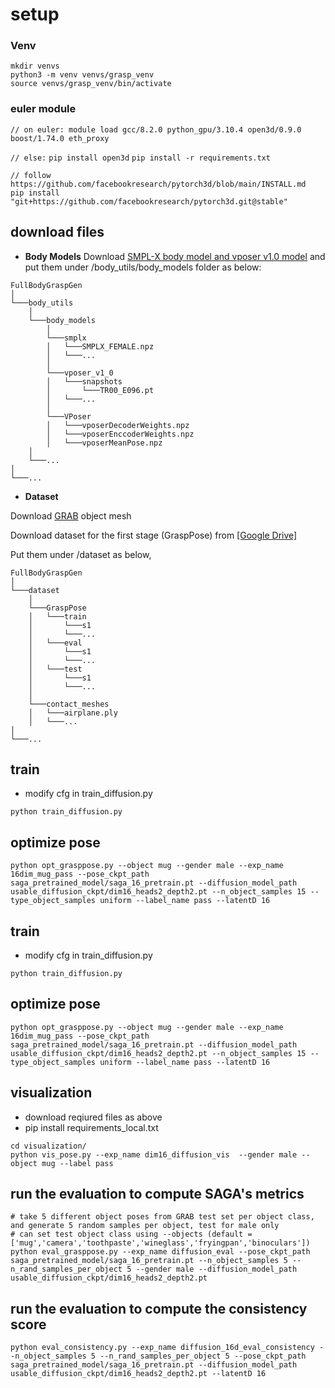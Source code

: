 # setup
### Venv
```
mkdir venvs
python3 -m venv venvs/grasp_venv
source venvs/grasp_venv/bin/activate
```
### euler module
```// on euler: module load gcc/8.2.0 python_gpu/3.10.4 open3d/0.9.0 boost/1.74.0 eth_proxy```

```// else:```
```pip install open3d```
```pip install -r requirements.txt```
```
// follow https://github.com/facebookresearch/pytorch3d/blob/main/INSTALL.md
pip install "git+https://github.com/facebookresearch/pytorch3d.git@stable"
```

## download files
- <strong>Body Models</strong>
Download [SMPL-X body model and vposer v1.0 model](https://smpl-x.is.tue.mpg.de/index.html) and put them under /body_utils/body_models folder as below:
```
FullBodyGraspGen
│
└───body_utils
    │
    └───body_models 
        │
        └───smplx
        │   └───SMPLX_FEMALE.npz
        │   └───...
        │   
        └───vposer_v1_0
        │   └───snapshots
        │       └───TR00_E096.pt
        │   └───...
        │
        └───VPoser
        │   └───vposerDecoderWeights.npz
        │   └───vposerEnccoderWeights.npz
        │   └───vposerMeanPose.npz
    │
    └───...
│
└───...
```
- <strong> Dataset </strong>  

Download [GRAB](https://grab.is.tue.mpg.de/) object mesh

Download dataset for the first stage (GraspPose) from [[Google Drive]](https://drive.google.com/uc?export=download&id=1OfSGa3Y1QwkbeXUmAhrfeXtF89qvZj54)

Put them under /dataset as below,
```
FullBodyGraspGen
│
└───dataset 
    │
    └───GraspPose
    │   └───train
    │       └───s1
    │       └───...
    │   └───eval
    │       └───s1
    │       └───...
    │   └───test
    │       └───s1
    │       └───...
    │   
    └───contact_meshes
    │   └───airplane.ply
    │   └───...
│
└───... 
```
## train
- modify cfg in train_diffusion.py
  
```python train_diffusion.py```
## optimize pose
```python opt_grasppose.py --object mug --gender male --exp_name 16dim_mug_pass --pose_ckpt_path saga_pretrained_model/saga_16_pretrain.pt --diffusion_model_path usable_diffusion_ckpt/dim16_heads2_depth2.pt --n_object_samples 15 --type_object_samples uniform --label_name pass --latentD 16```

## train
- modify cfg in train_diffusion.py
  
```python train_diffusion.py```
## optimize pose
```python opt_grasppose.py --object mug --gender male --exp_name 16dim_mug_pass --pose_ckpt_path saga_pretrained_model/saga_16_pretrain.pt --diffusion_model_path usable_diffusion_ckpt/dim16_heads2_depth2.pt --n_object_samples 15 --type_object_samples uniform --label_name pass --latentD 16```

## visualization
- download reqiured files as above 
- pip install requirements_local.txt

```
cd visualization/
python vis_pose.py --exp_name dim16_diffusion_vis  --gender male --object mug --label pass
```
## run the evaluation to compute SAGA's metrics
```
# take 5 different object poses from GRAB test set per object class, and generate 5 random samples per object, test for male only
# can set test object class using --objects (default = ['mug','camera','toothpaste','wineglass','fryingpan','binoculars'])
python eval_grasppose.py --exp_name diffusion_eval --pose_ckpt_path saga_pretrained_model/saga_16_pretrain.pt --n_object_samples 5 --n_rand_samples_per_object 5 --gender male --diffusion_model_path usable_diffusion_ckpt/dim16_heads2_depth2.pt 
```

## run the evaluation to compute the consistency score
```
python eval_consistency.py --exp_name diffusion_16d_eval_consistency --n_object_samples 5 --n_rand_samples_per_object 5 --pose_ckpt_path saga_pretrained_model/saga_16_pretrain.pt --diffusion_model_path usable_diffusion_ckpt/dim16_heads2_depth2.pt --latentD 16
```

